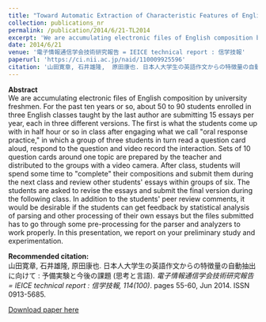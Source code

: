 ```yaml
---
title: "Toward Automatic Extraction of Characteristic Features of English Composition by Japanese College Students : Preliminary Experiments and Issues to be Addressed"
collection: publications_nr
permalink: /publication/2014/6/21-TL2014
excerpt: 'We are accumulating electronic files of English composition by university freshmen. For the past ten years or so, about 50 to 90 students enrolled in three English classes taught by the last author are submitting 15 essays per year, each in three different versions. The first is what the students come up with in half hour or so in class after engaging what we call &quot;oral response practice,&quot; in which a group of three students in turn read a question card aloud, respond to the question and video record the interaction. Sets of 10 question cards around one topic are prepared by the teacher and distributed to the groups with a video camera. After class, students will spend some time to &quot;complete&quot; their compositions and submit them during the next class and review other students&apos; essays within groups of six. The students are asked to revise the essays and submit the final version during the following class. In addition to the students&apos; peer review comments, it would be desirable if the students can get feedback by statistical analysis of parsing and other processing of their own essays but the files submitted has to go through some pre-processing for the parser and analyzers to work properly. In this presentation, we report on your preliminary study and experimentation.'
date: 2014/6/21
venue: '電子情報通信学会技術研究報告 = IEICE technical report : 信学技報'
paperurl: 'https://ci.nii.ac.jp/naid/110009925596'
citation: '山田寛章, 石井雄隆,  原田康也. 日本人大学生の英語作文からの特徴量の自動抽出に向けて : 予備実験と今後の課題 (思考と言語). <i>電子情報通信学会技術研究報告 = IEICE technical report : 信学技報, 114(100)</i>. pages 55-60, Jun 2014. ISSN 0913-5685.'
---
```

**Abstract**   
We are accumulating electronic files of English composition by university freshmen. For the past ten years or so, about 50 to 90 students enrolled in three English classes taught by the last author are submitting 15 essays per year, each in three different versions. The first is what the students come up with in half hour or so in class after engaging what we call &quot;oral response practice,&quot; in which a group of three students in turn read a question card aloud, respond to the question and video record the interaction. Sets of 10 question cards around one topic are prepared by the teacher and distributed to the groups with a video camera. After class, students will spend some time to &quot;complete&quot; their compositions and submit them during the next class and review other students&apos; essays within groups of six. The students are asked to revise the essays and submit the final version during the following class. In addition to the students&apos; peer review comments, it would be desirable if the students can get feedback by statistical analysis of parsing and other processing of their own essays but the files submitted has to go through some pre-processing for the parser and analyzers to work properly. In this presentation, we report on your preliminary study and experimentation.

**Recommended citation:**   
山田寛章, 石井雄隆,  原田康也. 日本人大学生の英語作文からの特徴量の自動抽出に向けて : 予備実験と今後の課題 (思考と言語). <i>電子情報通信学会技術研究報告 = IEICE technical report : 信学技報, 114(100)</i>. pages 55-60, Jun 2014. ISSN 0913-5685.

<a href='https://ci.nii.ac.jp/naid/110009925596'>Download paper here</a>
